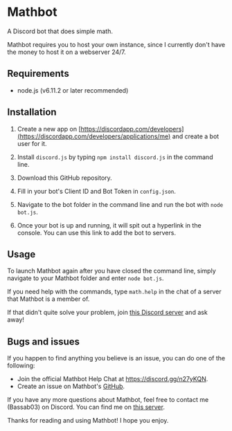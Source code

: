 # Mathbot
A Discord bot that does simple math.

Mathbot requires you to host your own instance, since I currently don't have the money to host it on a webserver 24/7.

## Requirements
* node.js (v6.11.2 or later recommended)

## Installation
1. Create a new app on [https://discordapp.com/developers](https://discordapp.com/developers/applications/me) and create a bot user for it.

2. Install `discord.js` by typing `npm install discord.js` in the command line.

3. Download this GitHub repository.

4. Fill in your bot's Client ID and Bot Token in `config.json`.

5. Navigate to the bot folder in the command line and run the bot with `node bot.js`.

6. Once your bot is up and running, it will spit out a hyperlink in the console. You can use this link to add the bot to servers.

## Usage
To launch Mathbot again after you have closed the command line, simply navigate to your Mathbot folder and enter `node bot.js`.

If you need help with the commands, type `math.help` in the chat of a server that Mathbot is a member of.

If that didn't quite solve your problem, join [this Discord server](https://discord.gg/n27yKQN) and ask away!

## Bugs and issues
If you happen to find anything you believe is an issue, you can do one of the following:
* Join the official Mathbot Help Chat at <https://discord.gg/n27yKQN>.
* Create an issue on Mathbot's [GitHub](https://github.com/Bassab03/mathbot/issues).

If you have any more questions about Mathbot, feel free to contact me (Bassab03) on Discord. You can find me on [this server](https://discord.gg/n27yKQN).

Thanks for reading and using Mathbot! I hope you enjoy.
